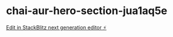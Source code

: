 # chai-aur-hero-section-jua1aq5e

[Edit in StackBlitz next generation editor ⚡️](https://stackblitz.com/~/github.com/siddharthgouthaman/chai-aur-hero-section-jua1aq5e)